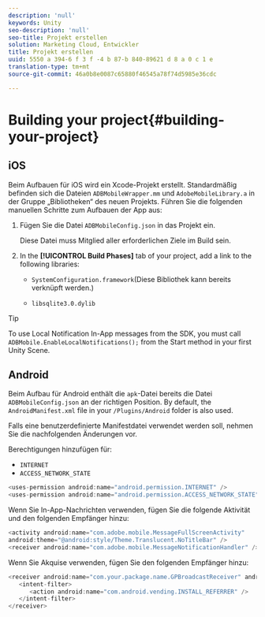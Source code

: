 ```yaml
---
description: 'null'
keywords: Unity
seo-description: 'null'
seo-title: Projekt erstellen
solution: Marketing Cloud, Entwickler
title: Projekt erstellen
uuid: 5550 a 394-6 f 3 f -4 b 87-b 840-89621 d 8 a 0 c 1 e
translation-type: tm+mt
source-git-commit: 46a0b8e0087c65880f46545a78f74d5985e36cdc

---
```



# Building your project{#building-your-project}

## iOS

Beim Aufbauen für iOS wird ein Xcode-Projekt erstellt. Standardmäßig befinden sich die Dateien `ADBMobileWrapper.mm` und `AdobeMobileLibrary.a` in der Gruppe „Bibliotheken“ des neuen Projekts. Führen Sie die folgenden manuellen Schritte zum Aufbauen der App aus:

1. Fügen Sie die Datei `ADBMobileConfig.json` in das Projekt ein.

   Diese Datei muss Mitglied aller erforderlichen Ziele im Build sein.

1. In the **[!UICONTROL Build Phases]** tab of your project, add a link to the following libraries:

   * `SystemConfiguration.framework`(Diese Bibliothek kann bereits verknüpft werden.)

   * `libsqlite3.0.dylib`

>[!TIP]
>
>To use Local Notification In-App messages from the SDK, you must call `ADBMobile.EnableLocalNotifications();` from the Start method in your first Unity Scene.

## Android

Beim Aufbau für Android enthält die `apk`-Datei bereits die Datei `ADBMobileConfig.json` an der richtigen Position. By default, the `AndroidManifest.xml` file in your `/Plugins/Android` folder is also used.

Falls eine benutzerdefinierte Manifestdatei verwendet werden soll, nehmen Sie die nachfolgenden Änderungen vor.

Berechtigungen hinzufügen für:

* `INTERNET`
* `ACCESS_NETWORK_STATE`

```java
<uses-permission android:name="android.permission.INTERNET" /> 
<uses-permission android:name="android.permission.ACCESS_NETWORK_STATE" />
```

Wenn Sie In-App-Nachrichten verwenden, fügen Sie die folgende Aktivität und den folgenden Empfänger hinzu:

```java
<activity android:name="com.adobe.mobile.MessageFullScreenActivity"  
android:theme="@android:style/Theme.Translucent.NoTitleBar" /> 
<receiver android:name="com.adobe.mobile.MessageNotificationHandler" /> 
```

Wenn Sie Akquise verwenden, fügen Sie den folgenden Empfänger hinzu:

```java
<receiver android:name="com.your.package.name.GPBroadcastReceiver" android:exported="true"> 
   <intent-filter> 
      <action android:name="com.android.vending.INSTALL_REFERRER" /> 
   </intent-filter> 
</receiver>
```

